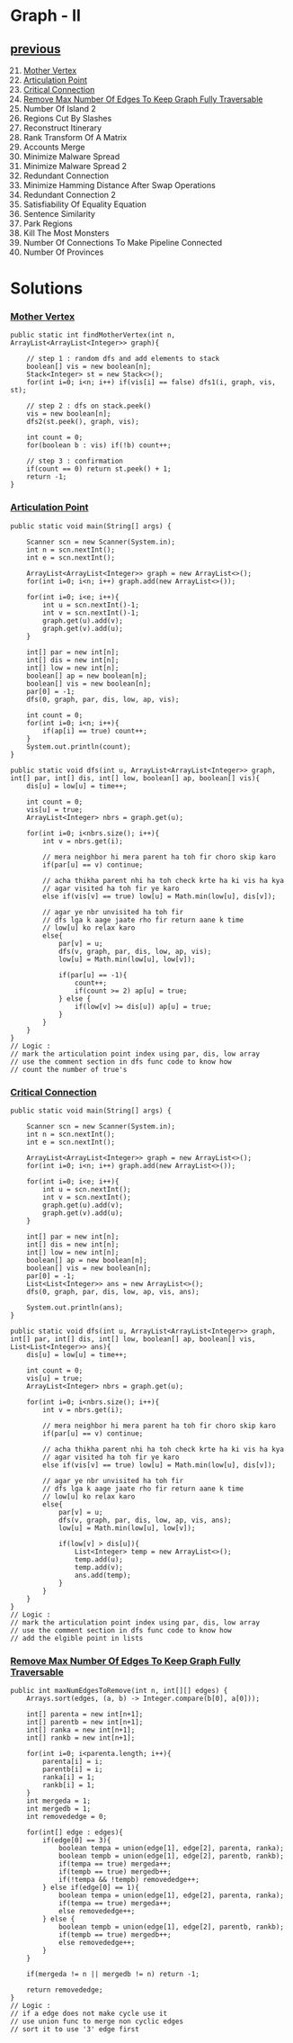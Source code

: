 # Graph - II

## [previous](https://github.com/xahinds2/DataStructures/blob/main/04_graph_I.md)

21. [Mother Vertex](#mother-vertex)
22. [Articulation Point](#articulation-point)
23. [Critical Connection](#critical-connection)
24. [Remove Max Number Of Edges To Keep Graph Fully Traversable](#remove-max-number-of-edges-to-keep-graph-fully-traversable)
25. Number Of Island 2
26. Regions Cut By Slashes
27. Reconstruct Itinerary
28. Rank Transform Of A Matrix
29. Accounts Merge
30. Minimize Malware Spread
31. Minimize Malware Spread 2
32. Redundant Connection
33. Minimize Hamming Distance After Swap Operations
34. Redundant Connection 2
35. Satisfiability Of Equality Equation
36. Sentence Similarity
37. Park Regions
38. Kill The Most Monsters
39. Number Of Connections To Make Pipeline Connected
40. Number Of Provinces

# Solutions

### [Mother Vertex](https://www.pepcoding.com/resources/data-structures-and-algorithms-in-java-levelup/graphs/mother-vertex-official/ojquestion)

    public static int findMotherVertex(int n, ArrayList<ArrayList<Integer>> graph){
        
        // step 1 : random dfs and add elements to stack
        boolean[] vis = new boolean[n];
        Stack<Integer> st = new Stack<>();
        for(int i=0; i<n; i++) if(vis[i] == false) dfs1(i, graph, vis, st);
        
        // step 2 : dfs on stack.peek()
        vis = new boolean[n];
        dfs2(st.peek(), graph, vis);
        
        int count = 0;
        for(boolean b : vis) if(!b) count++;
        
        // step 3 : confirmation
        if(count == 0) return st.peek() + 1;
        return -1;
    }

### [Articulation Point](https://www.pepcoding.com/resources/data-structures-and-algorithms-in-java-levelup/graphs/articulation-point-official/ojquestion)

    public static void main(String[] args) {
        
        Scanner scn = new Scanner(System.in);
        int n = scn.nextInt();
        int e = scn.nextInt();
        
        ArrayList<ArrayList<Integer>> graph = new ArrayList<>();
        for(int i=0; i<n; i++) graph.add(new ArrayList<>());
        
        for(int i=0; i<e; i++){
            int u = scn.nextInt()-1;
            int v = scn.nextInt()-1;
            graph.get(u).add(v);
            graph.get(v).add(u);
        }
        
        int[] par = new int[n];
        int[] dis = new int[n];
        int[] low = new int[n];
        boolean[] ap = new boolean[n];
        boolean[] vis = new boolean[n];
        par[0] = -1;
        dfs(0, graph, par, dis, low, ap, vis);
        
        int count = 0;
        for(int i=0; i<n; i++){
            if(ap[i] == true) count++;
        }
        System.out.println(count);
    }
    
    public static void dfs(int u, ArrayList<ArrayList<Integer>> graph, int[] par, int[] dis, int[] low, boolean[] ap, boolean[] vis){
        dis[u] = low[u] = time++;
        
        int count = 0;
        vis[u] = true;
        ArrayList<Integer> nbrs = graph.get(u);
        
        for(int i=0; i<nbrs.size(); i++){
            int v = nbrs.get(i);
            
            // mera neighbor hi mera parent ha toh fir choro skip karo
            if(par[u] == v) continue;
            
            // acha thikha parent nhi ha toh check krte ha ki vis ha kya
            // agar visited ha toh fir ye karo
            else if(vis[v] == true) low[u] = Math.min(low[u], dis[v]);
            
            // agar ye nbr unvisited ha toh fir
            // dfs lga k aage jaate rho fir return aane k time
            // low[u] ko relax karo
            else{
                par[v] = u;
                dfs(v, graph, par, dis, low, ap, vis);
                low[u] = Math.min(low[u], low[v]);
                
                if(par[u] == -1){
                    count++;
                    if(count >= 2) ap[u] = true;
                } else {
                    if(low[v] >= dis[u]) ap[u] = true;
                }
            }
        }
    }
    // Logic :
    // mark the articulation point index using par, dis, low array
    // use the comment section in dfs func code to know how
    // count the number of true's

### [Critical Connection](https://www.pepcoding.com/resources/data-structures-and-algorithms-in-java-levelup/graphs/critical-connection-official/ojquestion)

    public static void main(String[] args) {
        
        Scanner scn = new Scanner(System.in);
        int n = scn.nextInt();
        int e = scn.nextInt();
        
        ArrayList<ArrayList<Integer>> graph = new ArrayList<>();
        for(int i=0; i<n; i++) graph.add(new ArrayList<>());
        
        for(int i=0; i<e; i++){
            int u = scn.nextInt();
            int v = scn.nextInt();
            graph.get(u).add(v);
            graph.get(v).add(u);
        }
        
        int[] par = new int[n];
        int[] dis = new int[n];
        int[] low = new int[n];
        boolean[] ap = new boolean[n];
        boolean[] vis = new boolean[n];
        par[0] = -1;
        List<List<Integer>> ans = new ArrayList<>();
        dfs(0, graph, par, dis, low, ap, vis, ans);
        
        System.out.println(ans);
    }
    
    public static void dfs(int u, ArrayList<ArrayList<Integer>> graph, int[] par, int[] dis, int[] low, boolean[] ap, boolean[] vis, List<List<Integer>> ans){
        dis[u] = low[u] = time++;
        
        int count = 0;
        vis[u] = true;
        ArrayList<Integer> nbrs = graph.get(u);
        
        for(int i=0; i<nbrs.size(); i++){
            int v = nbrs.get(i);
            
            // mera neighbor hi mera parent ha toh fir choro skip karo
            if(par[u] == v) continue;
            
            // acha thikha parent nhi ha toh check krte ha ki vis ha kya
            // agar visited ha toh fir ye karo
            else if(vis[v] == true) low[u] = Math.min(low[u], dis[v]);
            
            // agar ye nbr unvisited ha toh fir
            // dfs lga k aage jaate rho fir return aane k time
            // low[u] ko relax karo
            else{
                par[v] = u;
                dfs(v, graph, par, dis, low, ap, vis, ans);
                low[u] = Math.min(low[u], low[v]);
                
                if(low[v] > dis[u]){
                    List<Integer> temp = new ArrayList<>();
                    temp.add(u);
                    temp.add(v);
                    ans.add(temp);
                }
            }
        }
    }
    // Logic :
    // mark the articulation point index using par, dis, low array
    // use the comment section in dfs func code to know how
    // add the elgible point in lists

### [Remove Max Number Of Edges To Keep Graph Fully Traversable](https://www.pepcoding.com/resources/data-structures-and-algorithms-in-java-levelup/graphs/remove-max-number-of-edges-to-keep-graph-fully-traversable-official/ojquestion)

    public int maxNumEdgesToRemove(int n, int[][] edges) {
        Arrays.sort(edges, (a, b) -> Integer.compare(b[0], a[0]));
        
        int[] parenta = new int[n+1];
        int[] parentb = new int[n+1];
        int[] ranka = new int[n+1];
        int[] rankb = new int[n+1];
        
        for(int i=0; i<parenta.length; i++){
            parenta[i] = i;
            parentb[i] = i;
            ranka[i] = 1;
            rankb[i] = 1;
        }
        int mergeda = 1;
        int mergedb = 1;
        int removededge = 0;
        
        for(int[] edge : edges){
            if(edge[0] == 3){
                boolean tempa = union(edge[1], edge[2], parenta, ranka);
                boolean tempb = union(edge[1], edge[2], parentb, rankb);
                if(tempa == true) mergeda++;
                if(tempb == true) mergedb++;
                if(!tempa && !tempb) removededge++;
            } else if(edge[0] == 1){
                boolean tempa = union(edge[1], edge[2], parenta, ranka);
                if(tempa == true) mergeda++;
                else removededge++;
            } else {
                boolean tempb = union(edge[1], edge[2], parentb, rankb);
                if(tempb == true) mergedb++;
                else removededge++;
            }
        }
        
        if(mergeda != n || mergedb != n) return -1;
        
        return removededge;
    }
    // Logic :
    // if a edge does not make cycle use it
    // use union func to merge non cyclic edges
    // sort it to use '3' edge first
